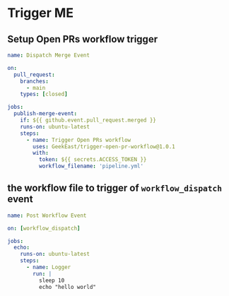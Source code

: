 # Trigger ME

## Setup Open PRs workflow trigger
```yml
name: Dispatch Merge Event

on:
  pull_request:
    branches:
      - main
    types: [closed]

jobs:
  publish-merge-event:
    if: ${{ github.event.pull_request.merged }}
    runs-on: ubuntu-latest
    steps:
      - name: Trigger Open PRs workflow
        uses: GeekEast/trigger-open-pr-workflow@1.0.1
        with:
          token: ${{ secrets.ACCESS_TOKEN }}
          workflow_filename: 'pipeline.yml'
```
## the workflow file to trigger of `workflow_dispatch` event
```yml
name: Post Workflow Event

on: [workflow_dispatch]

jobs:
  echo:
    runs-on: ubuntu-latest
    steps:
      - name: Logger
        run: |
          sleep 10
          echo "hello world"

```


